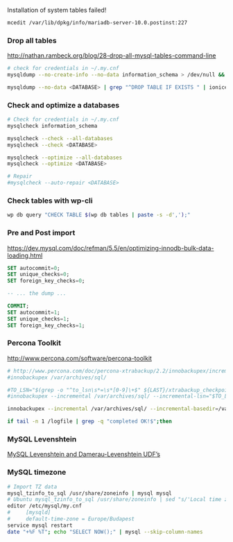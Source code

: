 Installation of system tables failed!

```bash
mcedit /var/lib/dpkg/info/mariadb-server-10.0.postinst:227
```

### Drop all tables

http://nathan.rambeck.org/blog/28-drop-all-mysql-tables-command-line

```bash
# check for credentials in ~/.my.cnf
mysqldump --no-create-info --no-data information_schema > /dev/null && echo "USE information_schema;" | mysql

mysqldump --no-data <DATABASE> | grep "^DROP TABLE IF EXISTS " | ionice mysql
```

### Check and optimize a databases

```bash
# Check for credentials in ~/.my.cnf
mysqlcheck information_schema

mysqlcheck --check --all-databases
mysqlcheck --check <DATABASE>

mysqlcheck --optimize --all-databases
mysqlcheck --optimize <DATABASE>

# Repair
#mysqlcheck --auto-repair <DATABASE>
```

### Check tables with wp-cli

```bash
wp db query "CHECK TABLE $(wp db tables | paste -s -d',');"
```

### Pre and Post import

https://dev.mysql.com/doc/refman/5.5/en/optimizing-innodb-bulk-data-loading.html

```sql
SET autocommit=0;
SET unique_checks=0;
SET foreign_key_checks=0;

-- ... the dump ...

COMMIT;
SET autocommit=1;
SET unique_checks=1;
SET foreign_key_checks=1;
```

### Percona Toolkit

http://www.percona.com/software/percona-toolkit

```bash
# http://www.percona.com/doc/percona-xtrabackup/2.2/innobackupex/incremental_backups_innobackupex.html
#innobackupex /var/archives/sql/

#TO_LSN="$(grep -o "^to_lsn\s*=\s*[0-9]\+$" ${LAST}/xtrabackup_checkpoints | cut -d' ' -f3)"
#innobackupex --incremental /var/archives/sql/ --incremental-lsn="$TO_LSN" >> /logfile 2>&1

innobackupex --incremental /var/archives/sql/ --incremental-basedir=/var/archives/sql/${$LAST_BACKUP} >> /logfile 2>&1

if tail -n 1 /logfile | grep -q "completed OK!$";then
```

### MySQL Levenshtein

[MySQL Levenshtein and Damerau-Levenshtein UDF’s](https://samjlevy.com/mysql-levenshtein-and-damerau-levenshtein-udfs/)

### MySQL timezone

```bash
# Import TZ data
mysql_tzinfo_to_sql /usr/share/zoneinfo | mysql mysql
# Ubuntu mysql_tzinfo_to_sql /usr/share/zoneinfo | sed "s/'Local time zone must be set--see zic manual page'/'UNSET'/g" | mysql mysql
editor /etc/mysql/my.cnf
#     [mysqld]
#     default-time-zone = Europe/Budapest
service mysql restart
date "+%F %T"; echo "SELECT NOW();" | mysql --skip-column-names
```
